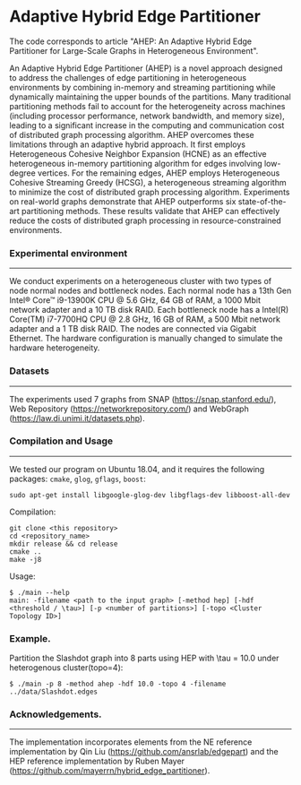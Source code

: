 Adaptive Hybrid Edge Partitioner
=============================================
The code corresponds to article "AHEP: An Adaptive Hybrid Edge Partitioner for Large-Scale Graphs in Heterogeneous Environment".

An Adaptive Hybrid Edge Partitioner (AHEP) is a novel approach designed to address the challenges of edge partitioning in heterogeneous environments by combining in-memory and streaming partitioning while dynamically maintaining the upper bounds of the partitions. Many traditional partitioning methods fail to account for the heterogeneity across machines (including processor performance, network bandwidth, and memory size), leading to a significant increase in the computing and communication cost of distributed graph processing algorithm. AHEP overcomes these limitations through an adaptive hybrid approach. It first employs Heterogeneous Cohesive Neighbor Expansion (HCNE) as an effective heterogeneous in-memory partitioning algorithm for edges involving low-degree vertices. For the remaining edges, AHEP employs Heterogeneous Cohesive Streaming Greedy (HCSG), a heterogeneous streaming algorithm to minimize the cost of distributed graph processing algorithm. Experiments on real-world graphs demonstrate that AHEP outperforms six state-of-the-art partitioning methods. These results validate that AHEP can effectively reduce the costs of distributed graph processing in resource-constrained environments.

### Experimental environment 
---------------------

We conduct experiments on a heterogeneous cluster with two types of node normal nodes and bottleneck nodes. Each normal node has a 13th Gen Intel® Core™ i9-13900K CPU @ 5.6 GHz, 64 GB of RAM, a 1000 Mbit network adapter and a 10 TB disk RAID. Each bottleneck node has a Intel(R) Core(TM) i7-7700HQ CPU @ 2.8 GHz, 16 GB of RAM, a 500 Mbit network adapter and a 1 TB disk RAID. The nodes are connected via Gigabit Ethernet. The hardware configuration is manually changed to simulate the hardware heterogeneity.

### Datasets
---------------------

The experiments used 7 graphs from SNAP (https://snap.stanford.edu/), Web Repository (https://networkrepository.com/) and WebGraph (https://law.di.unimi.it/datasets.php). 

### Compilation and Usage
---------------------

We tested our program on Ubuntu 18.04, and it requires the following
packages: `cmake`, `glog`, `gflags`, `boost`:
```
sudo apt-get install libgoogle-glog-dev libgflags-dev libboost-all-dev
```

Compilation:
```
git clone <this repository>
cd <repository_name>
mkdir release && cd release
cmake ..
make -j8
```

Usage:
```
$ ./main --help
main: -filename <path to the input graph> [-method hep] [-hdf <threshold / \tau>] [-p <number of partitions>] [-topo <Cluster Topology ID>]

```

### Example.
Partition the Slashdot graph into 8 parts using HEP with \tau = 10.0 under heterogenous cluster(topo=4):

```
$ ./main -p 8 -method ahep -hdf 10.0 -topo 4 -filename ../data/Slashdot.edges

```

### Acknowledgements.
---------------------
The implementation incorporates elements from the NE reference implementation by Qin Liu (https://github.com/ansrlab/edgepart) and the HEP reference implementation by Ruben Mayer (https://github.com/mayerrn/hybrid_edge_partitioner).

